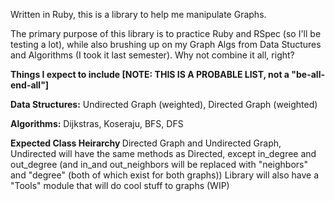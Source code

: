 Written in Ruby, this is a library to help me manipulate Graphs.

The primary purpose of this library is to practice Ruby and RSpec (so I'll be testing a lot), while also brushing up on my Graph Algs from Data Stuctures and Algorithms (I took it last semester). Why not combine it all, right?

<b>Things I expect to include [NOTE: THIS IS A PROBABLE LIST, not a "be-all-end-all"]</b>

<b>Data Structures:</b>
Undirected Graph (weighted), 
Directed Graph (weighted)

<b>Algorithms:</b>
Dijkstras, 
Koseraju, 
BFS, 
DFS

<b> Expected Class Heirarchy </b>
Directed Graph and Undirected Graph, Undirected will have the same methods as Directed, except in_degree and out_degree (and in_and out_neighbors will be replaced with "neighbors" and "degree" (both of which exist for both graphs))
Library will also have a "Tools" module that will do cool stuff to graphs (WIP)